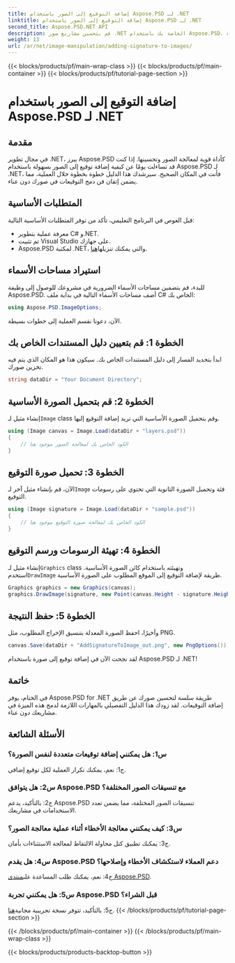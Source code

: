 ```yaml
---
title: إضافة التوقيع إلى الصور باستخدام Aspose.PSD لـ .NET
linktitle: إضافة التوقيع إلى الصور باستخدام Aspose.PSD لـ .NET
second_title: Aspose.PSD.NET API
description: قم بتحسين مشاريع صور .NET الخاصة بك باستخدام Aspose.PSD. تعرف على كيفية إضافة التوقيعات بسلاسة باستخدام دليلنا خطوة بخطوة.
weight: 13
url: /ar/net/image-manipulation/adding-signature-to-images/
---
```


{{< blocks/products/pf/main-wrap-class >}}
{{< blocks/products/pf/main-container >}}
{{< blocks/products/pf/tutorial-page-section >}}

# إضافة التوقيع إلى الصور باستخدام Aspose.PSD لـ .NET

## مقدمة

في مجال تطوير .NET، يبرز Aspose.PSD كأداة قوية لمعالجة الصور وتحسينها. إذا كنت قد تساءلت يومًا عن كيفية إضافة توقيع إلى الصور بسهولة باستخدام Aspose.PSD لـ .NET، فأنت في المكان الصحيح. سيرشدك هذا الدليل خطوة بخطوة خلال العملية، مما يضمن إتقان فن دمج التوقيعات في صورك دون عناء.

## المتطلبات الأساسية

قبل الغوص في البرنامج التعليمي، تأكد من توفر المتطلبات الأساسية التالية:

- معرفة عملية بتطوير C# و.NET.
- تم تثبيت Visual Studio على جهازك.
-  Aspose.PSD لمكتبة .NET، والتي يمكنك تنزيلها[هنا](https://releases.aspose.com/psd/net/).

## استيراد مساحات الأسماء

للبدء، قم بتضمين مساحات الأسماء الضرورية في مشروعك للوصول إلى وظيفة Aspose.PSD. أضف مساحات الأسماء التالية في بداية ملف C# الخاص بك:

```csharp
using Aspose.PSD.ImageOptions;
```

الآن، دعونا نقسم العملية إلى خطوات بسيطة.

## الخطوة 1: قم بتعيين دليل المستندات الخاص بك

ابدأ بتحديد المسار إلى دليل المستندات الخاص بك. سيكون هذا هو المكان الذي يتم فيه تخزين صورك.

```csharp
string dataDir = "Your Document Directory";
```

## الخطوة 2: قم بتحميل الصورة الأساسية

 إنشاء مثيل لـ`Image` class وقم بتحميل الصورة الأساسية التي تريد إضافة التوقيع إليها.

```csharp
using (Image canvas = Image.Load(dataDir + "layers.psd"))
{
    // الكود الخاص بك لمعالجة الصور موجود هنا
}
```

## الخطوة 3: تحميل صورة التوقيع

 الآن، قم بإنشاء مثيل آخر لـ`Image` فئة وتحميل الصورة الثانوية التي تحتوي على رسومات التوقيع.

```csharp
using (Image signature = Image.Load(dataDir + "sample.psd"))
{
    // الكود الخاص بك لمعالجة صورة التوقيع موجود هنا
}
```

## الخطوة 4: تهيئة الرسومات ورسم التوقيع

 إنشاء مثيل لـ`Graphics` class وتهيئته باستخدام كائن الصورة الأساسية. استخدم`DrawImage` طريقة لإضافة التوقيع إلى الموقع المطلوب على الصورة الأساسية.

```csharp
Graphics graphics = new Graphics(canvas);
graphics.DrawImage(signature, new Point(canvas.Height - signature.Height, canvas.Width - signature.Width));
```

## الخطوة 5: حفظ النتيجة

وأخيرًا، احفظ الصورة المعدلة بتنسيق الإخراج المطلوب، مثل PNG.

```csharp
canvas.Save(dataDir + "AddSignatureToImage_out.png", new PngOptions());
```

لقد نجحت الآن في إضافة توقيع إلى صورة باستخدام Aspose.PSD لـ .NET!

## خاتمة

في الختام، يوفر Aspose.PSD for .NET طريقة سلسة لتحسين صورك عن طريق إضافة التوقيعات. لقد زودك هذا الدليل التفصيلي بالمهارات اللازمة لدمج هذه الميزة في مشاريعك دون عناء.

## الأسئلة الشائعة

### س1: هل يمكنني إضافة توقيعات متعددة لنفس الصورة؟

ج1: نعم، يمكنك تكرار العملية لكل توقيع إضافي.

### س2: هل يتوافق Aspose.PSD مع تنسيقات الصور المختلفة؟

ج2: بالتأكيد، يدعم Aspose.PSD تنسيقات الصور المختلفة، مما يضمن تعدد الاستخدامات في مشاريعك.

### س3: كيف يمكنني معالجة الأخطاء أثناء عملية معالجة الصور؟

ج3: يمكنك تطبيق كتل محاولة الالتقاط لمعالجة الاستثناءات بأمان.

### س4: هل يقدم Aspose.PSD دعم العملاء لاستكشاف الأخطاء وإصلاحها؟

 ج4: نعم، يمكنك طلب المساعدة على[منتدى Aspose.PSD](https://forum.aspose.com/c/psd/34).

### س5: هل يمكنني تجربة Aspose.PSD قبل الشراء؟

 ج5: بالتأكيد، تتوفر نسخة تجريبية مجانية[هنا](https://releases.aspose.com/).
{{< /blocks/products/pf/tutorial-page-section >}}

{{< /blocks/products/pf/main-container >}}
{{< /blocks/products/pf/main-wrap-class >}}

{{< blocks/products/products-backtop-button >}}
